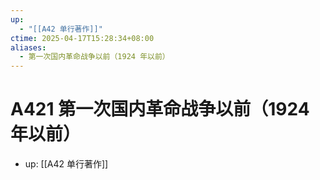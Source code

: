 ```yaml
---
up:
  - "[[A42 单行著作]]"
ctime: 2025-04-17T15:28:34+08:00
aliases:
  - 第一次国内革命战争以前（1924 年以前）
---
```


# A421 第一次国内革命战争以前（1924 年以前）

- up: [[A42 单行著作]]
